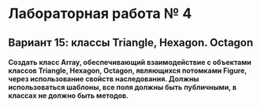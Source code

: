 # Лабораторная работа № 4
## Вариант 15: классы Triangle, Hexagon. Octagon
#### Создать класс Array, обеспечивающий взаимодействие с объектами классов Triangle, Hexagon, Octagon, являющихся потомками Figure, через использование свойств наследования. Должны использоваться шаблоны, все поля должны быть публичными, в классах не должно быть методов.
